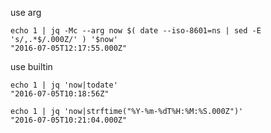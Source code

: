 use arg

    echo 1 | jq -Mc --arg now $( date --iso-8601=ns | sed -E 's/,.*$/.000Z/' ) '$now'
    "2016-07-05T12:17:55.000Z"

use builtin

    echo 1 | jq 'now|todate'
    "2016-07-05T10:18:56Z"

    echo 1 | jq 'now|strftime("%Y-%m-%dT%H:%M:%S.000Z")'
    "2016-07-05T10:21:04.000Z"
